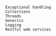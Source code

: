           Exceptional handling  
          Collections            
          Threads  
          Generics
          Logging
          Restful web services
          
